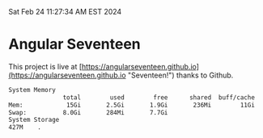 Sat Feb 24 11:27:34 AM EST 2024

# Angular Seventeen


This project is live at [https://angularseventeen.github.io](https://angularseventeen.github.io "Seventeen!") thanks to Github.

```bash
System Memory
               total        used        free      shared  buff/cache   available
Mem:            15Gi       2.5Gi       1.9Gi       236Mi        11Gi        12Gi
Swap:          8.0Gi       284Mi       7.7Gi
System Storage
427M	.
```
